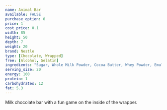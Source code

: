 ```yaml
---
name: Animal Bar
available: FALSE
purchase_option: 0
price: 1
cost_price: 0.1
width: 85
height: 50
depth: 7
weight: 20
brand: Nestle
type: [Chocolate, Wrapped]
free: [Alcohol, Gelatin]
ingredients: "Sugar, Whole Milk Powder, Cocoa Butter, Whey Powder, Emulsifier: Soya Lecithin; Flavouring "
serving_size: 20
energy: 100
protein: 1
carbohydrates: 12
fat: 5.3
---
```

Milk chocolate bar with a fun game on the inside of the wrapper.
